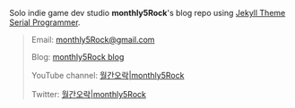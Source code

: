 Solo indie game dev studio **monthly5Rock**'s blog repo using [Jekyll Theme Serial Programmer](https://github.com/sharadcodes/jekyll-theme-serial-programmer.git).

> Email: monthly5Rock@gmail.com
>
> Blog: [monthly5Rock blog](https://eug2ne.github.io/monthly5Rock.github.io)
>
> YouTube channel: [월간오락|monthly5Rock](https://www.youtube.com/channel/UCCQnSYv0FWwVcv85vPNEK0g)
>
> Twitter: [월간오락|monthly5Rock](https://twitter.com/monthly5rock)